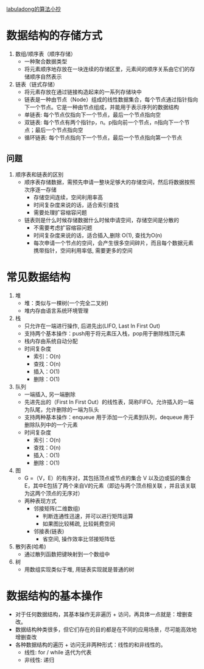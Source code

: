 [labuladong的算法小抄](https://labuladong.gitbook.io/algo/di-ling-zhang-bi-du-xi-lie/xue-xi-shu-ju-jie-gou-he-suan-fa-de-gao-xiao-fang-fa)

# 数据结构的存储方式
1. 数组/顺序表（顺序存储）
   * 一种聚合数据类型
   * 将元素顺序地存放在一块连续的存储区里，元素间的顺序关系由它们的存储顺序自然表示
2. 链表（链式存储）
   * 将元素存放在通过链接构造起来的一系列存储块中
   * 链表是一种由节点（Node）组成的线性数据集合，每个节点通过指针指向下一个节点。它是一种由节点组成，并能用于表示序列的数据结构
   * 单链表: 每个节点仅指向下一个节点，最后一个节点指向空
   * 双链表: 每个节点有两个指针p，n。p指向前一个节点，n指向下一个节点；最后一个节点指向空
   * 循环链表: 每个节点指向下一个节点，最后一个节点指向第一个节点


## 问题
1. 顺序表和链表的区别
    * 顺序表存储数据，需预先申请一整块足够大的存储空间，然后将数据按照次序逐一存储
      * 存储空间连续，空间利用率高
      * 时间复杂度来说的话，适合索引查找
      * 需要处理扩容缩容问题
    * 链表则是什么时候存储数据什么时候申请空间，存储空间是分散的
        * 不需要考虑扩容缩容问题
        * 时间复杂度来说的话，适合插入,删除 O(1), 查找为O(n)
        * 每次申请一个节点的空间，会产生很多空间碎片，而且每个数据元素携带指针，空间利用率低, 需要更多的空间


# 常见数据结构

1. 堆
   * 堆：类似与一棵树(一个完全二叉树)
   * 堆内存由语言系统环境管理
2. 栈
   * 只允许在一端进行操作, 后进先出(LIFO, Last In First Out)
   * 支持两个基本操作：push用于将元素压入栈，pop用于删除栈顶元素
   * 栈内存由系统自动分配
   * 时间复杂度
     * 索引：O(n)
     * 查找：O(n)
     * 插入：O(1)
     * 删除：O(1)
3. 队列
   * 一端插入, 另一端删除
   * 先进先出的（First In First Out）的线性表，简称FIFO。允许插入的一端为队尾，允许删除的一端为队头
   * 支持两种基本操作：enqueue 用于添加一个元素到队列，dequeue 用于删除队列中的一个元素
   * 时间复杂度
     * 索引：O(n)
     * 查找：O(n)
     * 插入：O(1)
     * 删除：O(1)
4. 图
   * G =（V，E）的有序对，其包括顶点或节点的集合 V 以及边或弧的集合E，其中E包括了两个来自V的元素（即边与两个顶点相关联 ，并且该关联为这两个顶点的无序对）
   * 两种表现方式
     * 邻接矩阵(二维数组)
       * 判断连通性迅速，并可以进行矩阵运算
       * 如果图比较稀疏, 比较耗费空间
     * 邻接表(链表)
       * 省空间, 操作效率比邻接矩阵低
5. 散列表(哈希)
   * 通过散列函数把键映射到一个数组中
6. 树
   * 用数组实现类似于堆, 用链表实现就是普通的树


# 数据结构的基本操作
* 对于任何数据结构，其基本操作无非遍历 + 访问，再具体一点就是：增删查改。
* 数据结构种类很多，但它们存在的目的都是在不同的应用场景，尽可能高效地增删查改
* 各种数据结构的遍历 + 访问无非两种形式：线性的和非线性的。
  * 线性: for / while 迭代为代表
  * 非线性: 递归